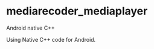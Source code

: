mediarecoder_mediaplayer
========================

Android native C++

Using Native C++ code for Android.
